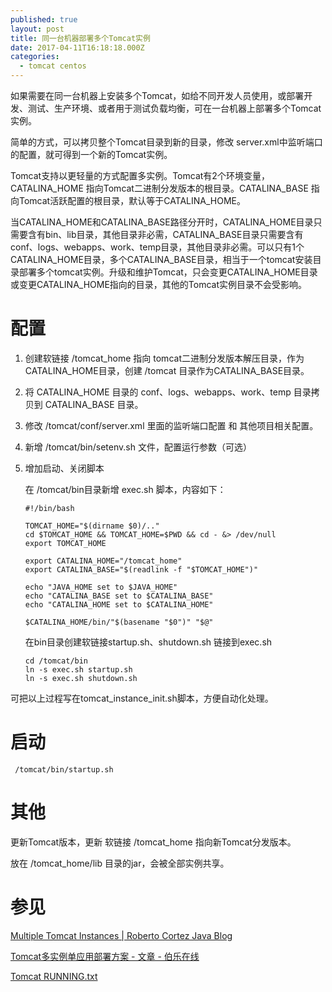 ```yaml
---
published: true
layout: post
title: 同一台机器部署多个Tomcat实例
date: 2017-04-11T16:18:18.000Z
categories:
  - tomcat centos
---
```

如果需要在同一台机器上安装多个Tomcat，如给不同开发人员使用，或部署开发、测试、生产环境、或者用于测试负载均衡，可在一台机器上部署多个Tomcat实例。

简单的方式，可以拷贝整个Tomcat目录到新的目录，修改 server.xml中监听端口的配置，就可得到一个新的Tomcat实例。

Tomcat支持以更轻量的方式配置多实例。Tomcat有2个环境变量，CATALINA_HOME 指向Tomcat二进制分发版本的根目录。CATALINA_BASE 指向Tomcat活跃配置的根目录，默认等于CATALINA_HOME。

当CATALINA_HOME和CATALINA_BASE路径分开时，CATALINA_HOME目录只需要含有bin、lib目录，其他目录非必需，CATALINA_BASE目录只需要含有conf、logs、webapps、work、temp目录，其他目录非必需。可以只有1个CATALINA_HOME目录，多个CATALINA_BASE目录，相当于一个tomcat安装目录部署多个tomcat实例。升级和维护Tomcat，只会变更CATALINA_HOME目录或变更CATALINA_HOME指向的目录，其他的Tomcat实例目录不会受影响。

# 配置
1. 创建软链接 /tomcat_home 指向 tomcat二进制分发版本解压目录，作为CATALINA_HOME目录，创建 /tomcat 目录作为CATALINA_BASE目录。
2. 将 CATALINA_HOME 目录的 conf、logs、webapps、work、temp 目录拷贝到 CATALINA_BASE 目录。
3. 修改 /tomcat/conf/server.xml 里面的监听端口配置 和 其他项目相关配置。
4. 新增 /tomcat/bin/setenv.sh 文件，配置运行参数（可选）
5. 增加启动、关闭脚本

   在 /tomcat/bin目录新增 exec.sh 脚本，内容如下：
   
   ```
   #!/bin/bash

   TOMCAT_HOME="$(dirname $0)/.."
   cd $TOMCAT_HOME && TOMCAT_HOME=$PWD && cd - &> /dev/null
   export TOMCAT_HOME

   export CATALINA_HOME="/tomcat_home"
   export CATALINA_BASE="$(readlink -f "$TOMCAT_HOME")"

   echo "JAVA_HOME set to $JAVA_HOME"
   echo "CATALINA_BASE set to $CATALINA_BASE"
   echo "CATALINA_HOME set to $CATALINA_HOME"

   $CATALINA_HOME/bin/"$(basename "$0")" "$@"
   ```

   在bin目录创建软链接startup.sh、shutdown.sh 链接到exec.sh
   
   ``` 
   cd /tomcat/bin
   ln -s exec.sh startup.sh
   ln -s exec.sh shutdown.sh
   ```

可把以上过程写在tomcat_instance_init.sh脚本，方便自动化处理。  
 
# 启动
     /tomcat/bin/startup.sh 

# 其他
更新Tomcat版本，更新 软链接 /tomcat_home 指向新Tomcat分发版本。

放在 /tomcat_home/lib 目录的jar，会被全部实例共享。

# 参见
[ Multiple Tomcat Instances | Roberto Cortez Java Blog](http://www.radcortez.com/multiple-tomcat-instances/)

[Tomcat多实例单应用部署方案 - 文章 - 伯乐在线](http://blog.jobbole.com/109347/)

[Tomcat RUNNING.txt](https://tomcat.apache.org/tomcat-8.5-doc/RUNNING.txt)
